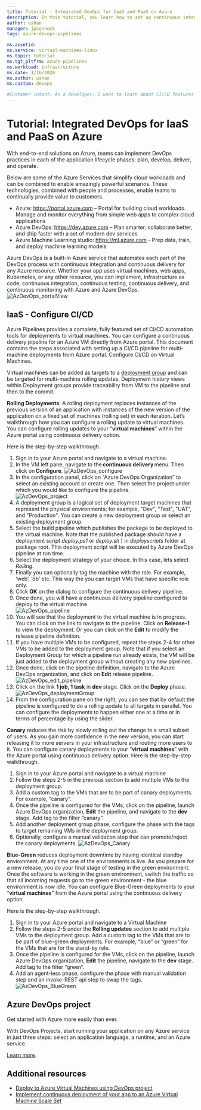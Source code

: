 ```yaml
---
title: Tutorial - Integrated DevOps for IaaS and PaaS on Azure 
description: In this tutorial, you learn how to set up continuous integration (CI) and continuous deployment (CD) of an app to Azure VMs using Azure Pipelines.
author: ushan
manager: jpconnock
tags: azure-devops-pipelines

ms.assetid: 
ms.service: virtual-machines-linux
ms.topic: tutorial
ms.tgt_pltfrm: azure-pipelines
ms.workload: infrastructure
ms.date: 1/16/2020
ms.author: ushan
ms.custom: devops

#Customer intent: As a developer, I want to learn about CI/CD features in Azure so that I can use devops services like Azure Pipelines to build and deploy my applications automatically.
---
```


# Tutorial: Integrated DevOps for IaaS and PaaS on Azure

With end-to-end solutions on Azure, teams can implement DevOps practices in each of the application lifecycle phases: plan, develop, deliver, and operate. 

Below are some of the Azure Services that simplify cloud workloads and can be combined to enable amazingly powerful scenarios.
These technologies, combined with people and processes, enable teams to continually provide value to customers. 

- Azure: https://portal.azure.com – Portal for building cloud workloads. Manage and monitor everything from simple web apps to complex cloud applications 
- Azure DevOps: https://dev.azure.com – Plan smarter, collaborate better, and ship faster with a set of modern dev services 
- Azure Machine Learning studio: https://ml.azure.com - Prep data, train, and deploy machine learning models 
 

Azure DevOps is a built-in Azure service that automates each part of the DevOps process with continuous integration and continuous delivery for any Azure resource.
Whether your app uses virtual machines, web apps, Kubernetes, or any other resource, you can implement, infrastructure as code, continuous integration, continuous testing, continuous delivery, and continuous monitoring with Azure and Azure DevOps.  
![AzDevOps_portalView](media/tutorial-devops-azure-pipelines-classic/azdevops-view.png) 
 
 
## IaaS - Configure CI/CD 
Azure Pipelines provides a complete, fully featured set of CI/CD automation tools for deployments to virtual machines. You can configure a continuous delivery pipeline for an Azure VM directly from Azure portal. This document contains the steps associated with setting up a CI/CD pipeline for multi-machine deployments from Azure portal. 
Configure CI/CD on Virtual Machines.

Virtual machines can be added as targets to a [deployment group](https://docs.microsoft.com/azure/devops/pipelines/release/deployment-groups) and can be targeted for multi-machine rolling updates. Deployment history views within Deployment groups provide traceability from VM to the pipeline and then to the commit. 
 
**Rolling Deployments**: A rolling deployment replaces instances of the previous version of an application with instances of the new version of the application on a fixed set of machines (rolling set) in each iteration. Let’s walkthrough how you can configure a rolling update to virtual machines.  
You can configure rolling updates to your “**virtual machines**” within the Azure portal using continuous delivery option. 

Here is the step-by-step walkthrough. 
1. Sign in to your Azure portal and navigate to a virtual machine. 
2. In the VM left pane, navigate to the **continuous delivery** menu. Then click on **Configure**. 
   ![AzDevOps_configure](media/tutorial-devops-azure-pipelines-classic/azdevops-configure.png) 
3. In the configuration panel, click on “Azure DevOps Organization” to select an existing account or create one. Then select the project under which you would like to configure the pipeline.  
   ![AzDevOps_project](media/tutorial-devops-azure-pipelines-classic/azdevops-project.png) 
4. A deployment group is a logical set of deployment target machines that represent the physical environments; for example, "Dev", "Test", "UAT", and "Production". You can create a new deployment group or select an existing deployment group. 
5. Select the build pipeline which publishes the package to be deployed to the virtual machine. Note that the published package should have a deployment script _deploy.ps1_ or _deploy.sh_ ) in _deployscripts_ folder at package root. This deployment script will be executed by Azure DevOps pipeline at run time. 
6. Select the deployment strategy of your choice. In this case, lets select _Rolling_.
7. Finally you can optionally tag the machine with the role. For example, ‘web’, ‘db’ etc. This way the you can target VMs that have specific role only.
8. Click **OK** on the dialog to configure the continuous delivery pipeline. 
9. Once done, you will have a continuous delivery pipeline configured to deploy to the virtual machine.  
   ![AzDevOps_pipeline](media/tutorial-devops-azure-pipelines-classic/azdevops-pipeline.png)
10. You will see that the deployment to the virtual machine is in progress. You can click on the link to navigate to the pipeline. Click on **Release-1** to view the deployment. Or you can click on the **Edit** to modify the release pipeline definition. 
11. If you have multiple VMs to be configured, repeat the steps 2-4 for other VMs to be added to the deployment group. Note that if you select an Deployment Group for which a pipeline run already exists, the VM will be just added to the deployment group without creating any new pipelines. 
12. Once done, click on the pipeline definition, navigate to the Azure DevOps organization, and click on **Edit** release pipeline. 
   ![AzDevOps_edit_pipeline](media/tutorial-devops-azure-pipelines-classic/azdevops-edit-pipeline.png)
13. Click on the link **1 job, 1 task** in **dev** stage. Click on the **Deploy** phase.  
   ![AzDevOps_deploymentGroup](media/tutorial-devops-azure-pipelines-classic/azdevops-deployment-group.png)
14. From the configuration pane on the right, you can see that by default the pipeline is configured to do a rolling update to all targets in parallel. You can configure the deployments to happen either one at a time or in terms of percentage by using the slider.  
  
  
**Canary** reduces the risk by slowly rolling out the change to a small subset of users. As you gain more confidence in the new version, you can start releasing it to more servers in your infrastructure and routing more users to it. 
You can configure canary deployments to your “**virtual machines**” with the Azure portal using continuous delivery option. 
Here is the step-by-step walkthrough. 
1. Sign in to your Azure portal and navigate to a virtual machine 
2. Follow the steps 2-5 in the previous section to add multiple VMs to the deployment group. 
3. Add a custom tag to the VMs that are to be part of canary deployments. For example, “canary”.
4. Once the pipeline is configured for the VMs, click on the pipeline, launch Azure DevOps organization, **Edit** the pipeline, and navigate to the **dev** stage. Add tag to the filter “canary”. 
5. Add another deployment group phase, configure the phase with the tags to target remaining VMs in the deployment group.  
6. Optionally, configure a manual validation step that can promote/reject the canary deployments. 
   ![AzDevOps_Canary](media/tutorial-devops-azure-pipelines-classic/azdevops-canary-deploy.png)

**Blue-Green** reduces deployment downtime by having identical standby environment. At any time one of the environments is live. As you prepare for a new release, you do your final stage of testing in the green environment. Once the software is working in the green environment, switch the traffic so that all incoming requests go to the green environment - the blue environment is now idle.
You can configure Blue-Green deployments to your “**virtual machines**” from the Azure portal using the continuous delivery option. 

Here is the step-by-step walkthrough. 

1. Sign in to your Azure portal and navigate to a Virtual Machine 
2. Follow the steps 2-5 under the **Rolling updates** section to add multiple VMs to the deployment group. Add a custom tag to the VMs that are to be part of blue-green deployments. For example, “blue” or “green” for the VMs that are for the stand-by role. 
3. Once the pipeline is configured for the VMs, click on the pipeline, launch Azure DevOps organization, **Edit** the pipeline, navigate to the **dev** stage. Add tag to the filter “green”. 
4. Add an agent-less phase, configure the phase with manual validation step and an invoke-REST api step to swap the tags. 
   ![AzDevOps_BlueGreen](media/tutorial-devops-azure-pipelines-classic/azdevops-blue-green-deploy.png)
 
 
## Azure DevOps project 
Get started with Azure more easily than ever.
 
With DevOps Projects, start running your application on any Azure service in just three steps: select an application language, a runtime, and an Azure service.
 
[Learn more](https://azure.microsoft.com/features/devops-projects/ ).
 
## Additional resources 
- [Deploy to Azure Virtual Machines using DevOps project](https://docs.microsoft.com/azure/devops-project/azure-devops-project-vms)
- [Implement continuous deployment of your app to an Azure Virtual Machine Scale Set](https://docs.microsoft.com/azure/devops/pipelines/apps/cd/azure/deploy-azure-scaleset)

